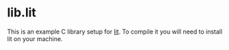 # lib.lit

This is an example C library setup for [lit](https://github.com/egordorichev/lit).
To compile it you will need to install lit on your machine.